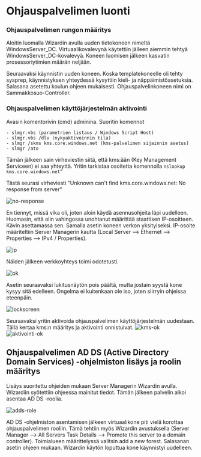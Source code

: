 # Ohjauspalvelimen luonti

### Ohjauspalvelimen rungon määritys
Aloitin luomalla Wizardin avulla uuden tietokoneen nimeltä WindowsServer_DC. Virtuaalikovalevynä käytettiin jälleen aiemmin tehtyä WindowsServer_DC-kovalevyä. Koneen luomisen jälkeen kasvatin prosessoriytimien määrän neljään.

Seuraavaksi käynnistin uuden koneen. Koska templatekoneelle oli tehty sysprep, käynnistyksen yhteydessä kysyttiin kieli- ja näppäimistöasetuksia. Salasana asetettu koulun ohjeen mukaisesti. Ohjauspalvelinkoneen nimi on Sammakkosuo-Controller.

### Ohjauspalvelimen käyttöjärjestelmän aktivointi

Avasin komentorivin (cmd) adminina. 
Suoritin komennot
``` 
- slmgr.vbs (parametrien listaus / Windows Script Host)
- slmgr.vbs /dlv (nykyaktivoinnin tila)
- slmgr /skms kms.core.windows.net (kms-palvelimen sijainnin asetus)
- slmgr /ato
```

Tämän jälkeen sain virheviestin siitä, että kms:ään (Key Management Serviceen) ei saa yhteyttä.
Yritin tarkistaa osoitetta komennolla 
``` nslookup kms.core.windows.net” ``` 

Tästä seurasi virheviesti "Unknown can't find kms.core.windows.net: No response from server"

![no-response](https://raw.githubusercontent.com/makumyyra/Windows-servers/main/md_images/no-response.png)

En tiennyt, missä vika oli, joten aloin käydä asennusohjeita läpi uudelleen. Huomasin, että olin vahingossa unohtanut määrittää staattisen IP-osoitteen. Kävin asettamassa sen. Samalla asetin koneen verkon yksityiseksi. IP-osoite määriteltiin Server Managerin kautta (Local Server --> Ethernet --> Properties --> IPv4 / Properties).

![ip](https://raw.githubusercontent.com/makumyyra/Windows-servers/main/md_images/ip.png)

Näiden jälkeen verkkoyhteys toimi odotetusti. 

![ok](https://raw.githubusercontent.com/makumyyra/Windows-servers/main/md_images/verkkoyhteys_ok.JPG)

Asetin seuraavaksi lukitusnäytön pois päältä, mutta jostain syystä kone kysyy sitä edelleen. Ongelma ei kuitenkaan ole iso, joten siirryin ohjeissa eteenpäin.

![lockscreen](https://raw.githubusercontent.com/makumyyra/Windows-servers/main/md_images/lockscreen.JPG)

Seuraavaksi yritin aktivoida ohjauspalvelimen käyttöjärjestelmän uudestaan. Tällä kertaa kms:n määritys ja aktivointi onnistuivat.
![kms-ok](https://raw.githubusercontent.com/makumyyra/Windows-servers/main/md_images/kms_ok.JPG)
![aktivointi-ok](https://raw.githubusercontent.com/makumyyra/Windows-servers/main/md_images/winss.JPG)


## Ohjauspalvelimen AD DS (Active Directory Domain Services) -ohjelmiston lisäys ja roolin määritys

Lisäys suoritettu ohjeiden mukaan Server Managerin Wizardin avulla. Wizardiin syötettiin ohjeessa mainitut tiedot. Tämän jälkeen palvelin alkoi asentaa AD DS -roolia. 

![adds-role](https://raw.githubusercontent.com/makumyyra/Windows-servers/main/md_images/adds_install.JPG)

AD DS -ohjelmiston asentamisen jälkeen virtuaalikone piti vielä korottaa ohjauspalvelimen rooliin. Tämä tehtiin myös Wizardin avustuksella (Server Manager --> All Servers Task Details --> Promote this server to a domain controller). Toimialueen määrittelyssä valitsin add a new forest. Salasanan asetin ohjeen mukaan. Wizardin käytön loputtua kone käynnistyi uudelleen.

